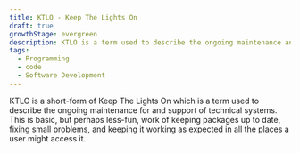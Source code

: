 ```yaml
---
title: KTLO - Keep The Lights On
draft: true
growthStage: evergreen
description: KTLO is a term used to describe the ongoing maintenance and support of a project or system. It is often used in the context of software development.
tags:
  - Programming
  - code
  - Software Development
---
```


KTLO is a short-form of Keep The Lights On which is a term used to describe the ongoing maintenance for and support of technical systems. This is basic, but perhaps less-fun, work of keeping packages up to date, fixing small problems, and keeping it working as expected in all the places a user might access it.
